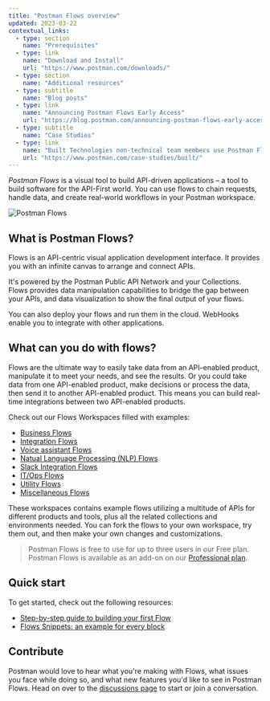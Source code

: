 ```yaml
---
title: "Postman Flows overview"
updated: 2023-03-22
contextual_links:
  - type: section
    name: "Prerequisites"
  - type: link
    name: "Download and Install"
    url: "https://www.postman.com/downloads/"
  - type: section
    name: "Additional resources"
  - type: subtitle
    name: "Blog posts"
  - type: link
    name: "Announcing Postman Flows Early Access"
    url: "https://blog.postman.com/announcing-postman-flows-early-access/"
  - type: subtitle
    name: "Case Studies"
  - type: link
    name: "Built Technologies non-technical team members use Postman Flows"
    url: "https://www.postman.com/case-studies/built/"
---
```


_Postman Flows_ is a visual tool to build API-driven applications – a tool to build software for the API-First world. You can use flows to chain requests, handle data, and create real-world workflows in your Postman workspace.

![Postman Flows](https://assets.postman.com/postman-docs/postman-flows-overview.gif)

## What is Postman Flows?

Flows is an API-centric visual application development interface. It provides you with an infinite canvas to arrange and connect APIs.

It's powered by the Postman Public API Network and your Collections. Flows provides data manipulation capabilities to bridge the gap between your APIs, and data visualization to show the final output of your flows.

You can also deploy your flows and run them in the cloud. WebHooks enable you to integrate with other applications.

## What can you do with flows?

Flows are the ultimate way to easily take data from an API-enabled product, manipulate it to meet your needs, and see the results. Or you could
take data from one API-enabled product, make decisions or process the data, then send it to another API-enabled product. This means you can build real-time integrations between two API-enabled products.

Check out our Flows Workspaces filled with examples:

* [Business Flows](https://postman.postman.co/workspace/c6f19b56-a228-4f5a-a1bc-1b8d7be21c17)
* [Integration Flows](https://postman.postman.co/workspace/9abda083-22f2-4a32-afe1-3c6b05b0bf9a)
* [Voice assistant Flows](https://postman.postman.co/workspace/cea70434-9d9c-4c0c-a214-6b879ba5464a)
* [Natual Language Processing (NLP) Flows](https://postman.postman.co/workspace/dd8b0e4e-2bec-432d-b6e2-e95ced762623)
* [Slack Integration Flows](https://postman.postman.co/workspace/a8c27d72-a5a4-45e5-b656-d29cceb3ed0c)
* [IT/Ops Flows](https://postman.postman.co/workspace/1f8af838-480b-428c-9410-3425593d2c5d)
* [Utility Flows](https://postman.postman.co/workspace/4a452f3a-d5fb-47f7-9df7-1dc228472c6b)
* [Miscellaneous Flows](https://postman.postman.co/workspace/fd213c4e-ff69-4666-beb4-b69232d5a729)

These workspaces contains example flows utilizing a multitude of APIs for different products and tools, plus all the related collections and environments needed. You can fork the flows to your own workspace, try them out, and then make your own changes and customizations.

> Postman Flows is free to use for up to three users in our Free plan. Postman Flows is available as an add-on on our [Professional plan](https://www.postman.com/pricing/).

## Quick start

To get started, check out the following resources:

* [Step-by-step guide to building your first Flow](/docs/postman-flows/tutorials/building-your-first-flow/)
* [Flows Snippets: an example for every block](https://www.postman.com/postman/workspace/flows-snippets)

## Contribute

Postman would love to hear what you're making with Flows, what issues you face while doing so, and what new features you'd like to see in Postman Flows. Head on over to the [discussions page](https://github.com/postmanlabs/postman-flows/discussions) to start or join a conversation.
